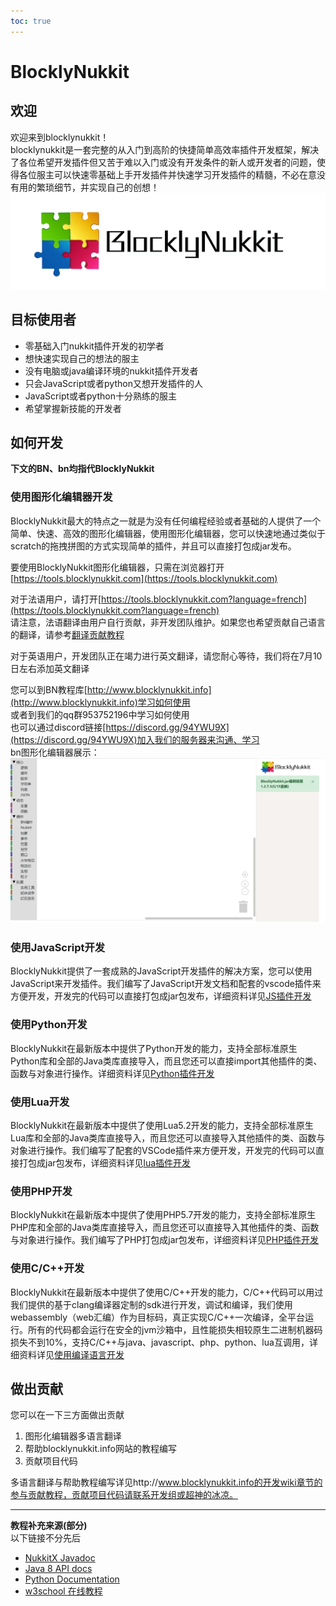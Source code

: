 ```yaml
---         
toc: true         
---         
```

         
# BlocklyNukkit         
## 欢迎         
欢迎来到blocklynukkit！         
blocklynukkit是一套完整的从入门到高阶的快捷简单高效率插件开发框架，解决了各位希望开发插件但又苦于难以入门或没有开发条件的新人或开发者的问题，使得各位服主可以快速零基础上手开发插件并快速学习开发插件的精髓，不必在意没有用的繁琐细节，并实现自己的创想！         
![](images/BlocklyNukkit高清.png)         
         
## 目标使用者         
- 零基础入门nukkit插件开发的初学者         
- 想快速实现自己的想法的服主         
- 没有电脑或java编译环境的nukkit插件开发者         
- 只会JavaScript或者python又想开发插件的人         
- JavaScript或者python十分熟练的服主         
- 希望掌握新技能的开发者         
         
## 如何开发         
**下文的BN、bn均指代BlocklyNukkit**         
### 使用图形化编辑器开发         
BlocklyNukkit最大的特点之一就是为没有任何编程经验或者基础的人提供了一个简单、快速、高效的图形化编辑器，使用图形化编辑器，您可以快速地通过类似于scratch的拖拽拼图的方式实现简单的插件，并且可以直接打包成jar发布。           
         
要使用BlocklyNukkit图形化编辑器，只需在浏览器打开[https://tools.blocklynukkit.com](https://tools.blocklynukkit.com)            
         
对于法语用户，请打开[https://tools.blocklynukkit.com?language=french](https://tools.blocklynukkit.com?language=french)           
请注意，法语翻译由用户自行贡献，非开发团队维护。如果您也希望贡献自己语言的翻译，请参考[翻译贡献教程](https://www.kancloud.cn/superice666/bn_guide/1741091)           
         
对于英语用户，开发团队正在竭力进行英文翻译，请您耐心等待，我们将在7月10日左右添加英文翻译           
         
您可以到BN教程库[http://www.blocklynukkit.info](http://www.blocklynukkit.info)学习如何使用           
或者到我们的qq群953752196中学习如何使用           
也可以通过discord链接[https://discord.gg/94YWU9X](https://discord.gg/94YWU9X)加入我们的服务器来沟通、学习           
bn图形化编辑器展示：           
![](./images/2.png)         
         
### 使用JavaScript开发         
BlocklyNukkit提供了一套成熟的JavaScript开发插件的解决方案，您可以使用JavaScript来开发插件。我们编写了JavaScript开发文档和配套的vscode插件来方便开发，开发完的代码可以直接打包成jar包发布，详细资料详见[JS插件开发](http://www.blocklynukkit.info/2014501)         
         
### 使用Python开发         
BlocklyNukkit在最新版本中提供了Python开发的能力，支持全部标准原生Python库和全部的Java类库直接导入，而且您还可以直接import其他插件的类、函数与对象进行操作。详细资料详见[Python插件开发](http://www.blocklynukkit.info/2125195)         
         
### 使用Lua开发         
BlocklyNukkit在最新版本中提供了使用Lua5.2开发的能力，支持全部标准原生Lua库和全部的Java类库直接导入，而且您还可以直接导入其他插件的类、函数与对象进行操作。我们编写了配套的VSCode插件来方便开发，开发完的代码可以直接打包成jar包发布，详细资料详见[lua插件开发](http://www.blocklynukkit.info/2125196)         
         
### 使用PHP开发         
BlocklyNukkit在最新版本中提供了使用PHP5.7开发的能力，支持全部标准原生PHP库和全部的Java类库直接导入，而且您还可以直接导入其他插件的类、函数与对象进行操作。我们编写了PHP打包成jar包发布，详细资料详见[PHP插件开发](http://www.blocklynukkit.info/2125197)         
         
### 使用C/C++开发         
BlocklyNukkit在最新版本中提供了使用C/C++开发的能力，C/C++代码可以用过我们提供的基于clang编译器定制的sdk进行开发，调试和编译，我们使用webassembly（web汇编）作为目标码，真正实现C/C++一次编译，全平台运行。所有的代码都会运行在安全的jvm沙箱中，且性能损失相较原生二进制机器码损失不到10%，支持C/C++与java、javascript、php、python、lua互调用，详细资料详见[使用编译语言开发](http://www.blocklynukkit.info/2105692)         
         
## 做出贡献         
         
您可以在一下三方面做出贡献         
1. 图形化编辑器多语言翻译         
2. 帮助blocklynukkit.info网站的教程编写         
3. 贡献项目代码         
         
多语言翻译与帮助教程编写详见http://www.blocklynukkit.info的开发wiki章节的参与贡献教程，贡献项目代码请联系开发组或超神的冰凉。         
          
*****         
**教程补充来源(部分)**         
以下链接不分先后         
- [NukkitX Javadoc](https://ci.nukkitx.com/job/NukkitX/job/Nukkit/job/master/javadoc/index.html?overview-summary.html)         
- [Java 8 API docs](https://docs.oracle.com/javase/8/docs/api/index.html)         
- [Python Documentation](https://docs.python.org/zh-cn/)         
- [w3school 在线教程](https://www.w3school.com.cn/index.html)         
